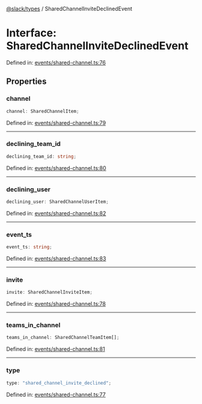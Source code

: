 [@slack/types](../index.md) / SharedChannelInviteDeclinedEvent

# Interface: SharedChannelInviteDeclinedEvent

Defined in: [events/shared-channel.ts:76](https://github.com/slackapi/node-slack-sdk/blob/main/packages/types/src/events/shared-channel.ts#L76)

## Properties

### channel

```ts
channel: SharedChannelItem;
```

Defined in: [events/shared-channel.ts:79](https://github.com/slackapi/node-slack-sdk/blob/main/packages/types/src/events/shared-channel.ts#L79)

***

### declining\_team\_id

```ts
declining_team_id: string;
```

Defined in: [events/shared-channel.ts:80](https://github.com/slackapi/node-slack-sdk/blob/main/packages/types/src/events/shared-channel.ts#L80)

***

### declining\_user

```ts
declining_user: SharedChannelUserItem;
```

Defined in: [events/shared-channel.ts:82](https://github.com/slackapi/node-slack-sdk/blob/main/packages/types/src/events/shared-channel.ts#L82)

***

### event\_ts

```ts
event_ts: string;
```

Defined in: [events/shared-channel.ts:83](https://github.com/slackapi/node-slack-sdk/blob/main/packages/types/src/events/shared-channel.ts#L83)

***

### invite

```ts
invite: SharedChannelInviteItem;
```

Defined in: [events/shared-channel.ts:78](https://github.com/slackapi/node-slack-sdk/blob/main/packages/types/src/events/shared-channel.ts#L78)

***

### teams\_in\_channel

```ts
teams_in_channel: SharedChannelTeamItem[];
```

Defined in: [events/shared-channel.ts:81](https://github.com/slackapi/node-slack-sdk/blob/main/packages/types/src/events/shared-channel.ts#L81)

***

### type

```ts
type: "shared_channel_invite_declined";
```

Defined in: [events/shared-channel.ts:77](https://github.com/slackapi/node-slack-sdk/blob/main/packages/types/src/events/shared-channel.ts#L77)
